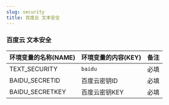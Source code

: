 ```yaml
---
slug: security
title: 百度云 文本安全
---
```




### 百度云 文本安全

| 环境变量的名称(NAME)     | 环境变量的内容(KEY) | 备注 |
|-------------------|--------------|----|
| TEXT_SECURITY     | `baidu`      | 必填 |
| BAIDU_SECRETID  | 百度云密钥ID      | 必填 |
| BAIDU_SECRETKEY | 百度云密钥KEY     | 必填 |

